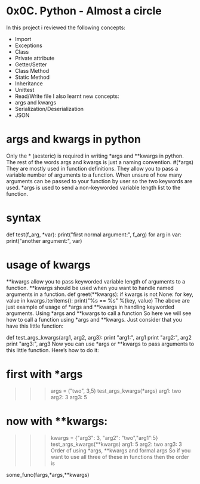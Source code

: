 # 0x0C. Python - Almost a circle
In this project i reviewed the following concepts:
* Import
* Exceptions
* Class
* Private attribute
* Getter/Setter
* Class Method
* Static Method
* Inheritance
* Unittest
* Read/Write file
I also learnt new concepts:
* args and kwargs
* Serialization/Deserialization
* JSON

# args and kwargs in python
Only the * (aesteric) is required in writing *args and **kwargs in python. The rest of the words args and kwargs is just a naming convention.
#(*args)
They are mostly used in function definitions. They allow you to pass a variable number of arguments to a function. When unsure of how many arguments can be passed to your function by user so the two keywords are used. *args is used to send a non-keyworded variable length list to the function.
# syntax
def test(f_arg, *var):
	print("first normal argument:", f_arg)
	for arg in var:
		print("another argument:", var)
# usage of kwargs
**kwargs allow you to pass keyworded variable length of arguments to a function. **kwargs should be used when you want to handle named arguments in a function.
def greet(**kwargs):
	if kwargs is not None:
		for key, value in kwargs.iteritems():
			print("%s == %s" %(key, value)
The above are just example of usage of *args and **kwargs in handling keyworded arguments.
Using *args and **kwargs to call a function
So here we will see how to call a function using *args and **kwargs. Just consider that you have this little function:

def test_args_kwargs(arg1, arg2, arg3):
    print "arg1:", arg1
    print "arg2:", arg2
    print "arg3:", arg3
Now you can use *args or **kwargs to pass arguments to this little function. Here’s how to do it:

# first with *args
>>> args = ("two", 3,5)
>>> test_args_kwargs(*args)
arg1: two
arg2: 3
arg3: 5

# now with **kwargs:
>>> kwargs = {"arg3": 3, "arg2": "two","arg1":5}
>>> test_args_kwargs(**kwargs)
arg1: 5
arg2: two
arg3: 3
Order of using *args, **kwargs and formal args
So if you want to use all three of these in functions then the order is

some_func(fargs,*args,**kwargs)
